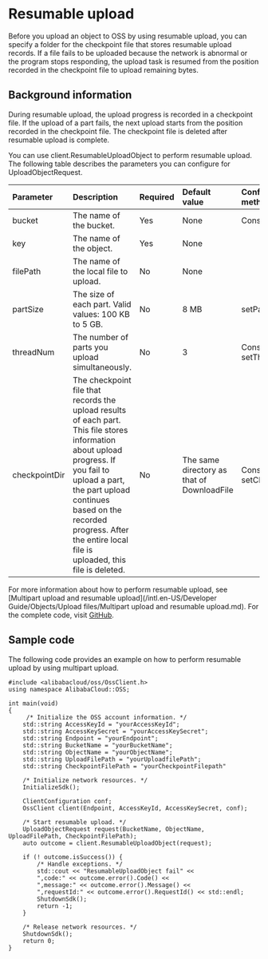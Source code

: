 # Resumable upload

Before you upload an object to OSS by using resumable upload, you can specify a folder for the checkpoint file that stores resumable upload records. If a file fails to be uploaded because the network is abnormal or the program stops responding, the upload task is resumed from the position recorded in the checkpoint file to upload remaining bytes.

## Background information

During resumable upload, the upload progress is recorded in a checkpoint file. If the upload of a part fails, the next upload starts from the position recorded in the checkpoint file. The checkpoint file is deleted after resumable upload is complete.

You can use client.ResumableUploadObject to perform resumable upload. The following table describes the parameters you can configure for UploadObjectRequest.

|Parameter|Description|Required|Default value|Configuration method|
|:--------|:----------|:-------|:------------|:-------------------|
|bucket|The name of the bucket.|Yes|None|Constructor|
|key|The name of the object.|Yes|None|
|filePath|The name of the local file to upload.|No|None|
|partSize|The size of each part. Valid values: 100 KB to 5 GB.|No|8 MB|setPartSize|
|threadNum|The number of parts you upload simultaneously.|No|3|Constructor or setThreadNum|
|checkpointDir|The checkpoint file that records the upload results of each part. This file stores information about upload progress. If you fail to upload a part, the part upload continues based on the recorded progress. After the entire local file is uploaded, this file is deleted.|No|The same directory as that of DownloadFile|Constructor or setCheckpointDir|

For more information about how to perform resumable upload, see [Multipart upload and resumable upload](/intl.en-US/Developer Guide/Objects/Upload files/Multipart upload and resumable upload.md). For the complete code, visit [GitHub](https://github.com/aliyun/aliyun-oss-cpp-sdk/blob/f7ef0efa45e17da815020a18919551973cc98089/sample/src/object/ObjectSample.cc#L318).

## Sample code

The following code provides an example on how to perform resumable upload by using multipart upload.

```
#include <alibabacloud/oss/OssClient.h>
using namespace AlibabaCloud::OSS;

int main(void)
{
     /* Initialize the OSS account information. */
    std::string AccessKeyId = "yourAccessKeyId";
    std::string AccessKeySecret = "yourAccessKeySecret";
    std::string Endpoint = "yourEndpoint";
    std::string BucketName = "yourBucketName";
    std::string ObjectName = "yourObjectName";
    std::string UploadFilePath = "yourUploadfilePath";
    std::string CheckpointFilePath = "yourCheckpointFilepath"

    /* Initialize network resources. */
    InitializeSdk();

    ClientConfiguration conf;
    OssClient client(Endpoint, AccessKeyId, AccessKeySecret, conf);

    /* Start resumable upload. */
    UploadObjectRequest request(BucketName, ObjectName, UploadFilePath, CheckpointFilePath);
    auto outcome = client.ResumableUploadObject(request);

    if (! outcome.isSuccess()) {
        /* Handle exceptions. */
        std::cout << "ResumableUploadObject fail" <<
        ",code:" << outcome.error().Code() <<
        ",message:" << outcome.error().Message() <<
        ",requestId:" << outcome.error().RequestId() << std::endl;
        ShutdownSdk();
        return -1;
    }

    /* Release network resources. */
    ShutdownSdk();
    return 0;
}
```

